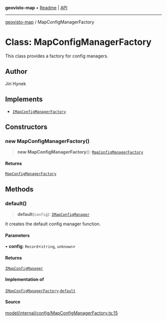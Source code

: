 **geovisto-map** • [Readme](../README.md) \| [API](../globals.md)

***

[geovisto-map](../README.md) / MapConfigManagerFactory

# Class: MapConfigManagerFactory

This class provides a factory for config managers.

## Author

Jiri Hynek

## Implements

- [`IMapConfigManagerFactory`](../interfaces/IMapConfigManagerFactory.md)

## Constructors

### new MapConfigManagerFactory()

> **new MapConfigManagerFactory**(): [`MapConfigManagerFactory`](MapConfigManagerFactory.md)

#### Returns

[`MapConfigManagerFactory`](MapConfigManagerFactory.md)

## Methods

### default()

> **default**(`config`): [`IMapConfigManager`](../interfaces/IMapConfigManager.md)

It creates the default config manager function.

#### Parameters

• **config**: `Record`\<`string`, `unknown`\>

#### Returns

[`IMapConfigManager`](../interfaces/IMapConfigManager.md)

#### Implementation of

[`IMapConfigManagerFactory`](../interfaces/IMapConfigManagerFactory.md).[`default`](../interfaces/IMapConfigManagerFactory.md#default)

#### Source

[model/internal/config/MapConfigManagerFactory.ts:15](https://github.com/geovisto/geovisto-map/blob/5ee2cb5d45c19062fc8fc6beefa2848c076518b6/src/model/internal/config/MapConfigManagerFactory.ts#L15)
